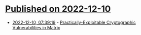 # [Published on 2022-12-10](index.md)

* [2022-12-10, 07:39:19](https://news.ycombinator.com/item?id=33930776) - [Practically-Exploitable Cryptographic Vulnerabilities in Matrix](https://nebuchadnezzar-megolm.github.io/)
